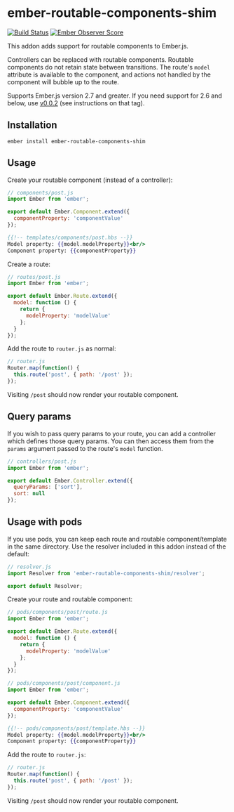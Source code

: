 # ember-routable-components-shim
[![Build Status](https://travis-ci.org/mdehoog/ember-routable-components-shim.svg)](https://travis-ci.org/mdehoog/ember-routable-components-shim) [![Ember Observer Score](http://emberobserver.com/badges/ember-routable-components-shim.svg)](http://emberobserver.com/addons/ember-routable-components-shim)

This addon adds support for routable components to Ember.js.

Controllers can be replaced with routable components. Routable components do not retain state between transitions. The route's `model` attribute is available to the component, and actions not handled by the component will bubble up to the route.

Supports Ember.js version 2.7 and greater. If you need support for 2.6 and below, use [v0.0.2](https://github.com/mdehoog/ember-routable-components-shim/tree/v0.0.2) (see instructions on that tag).

## Installation

`ember install ember-routable-components-shim`

## Usage

Create your routable component (instead of a controller):

```javascript
// components/post.js
import Ember from 'ember';

export default Ember.Component.extend({
  componentProperty: 'componentValue'
});
```

```handlebars
{{!-- templates/components/post.hbs --}}
Model property: {{model.modelProperty}}<br/>
Component property: {{componentProperty}}
```

Create a route:

```javascript
// routes/post.js
import Ember from 'ember';

export default Ember.Route.extend({
  model: function () {
    return {
      modelProperty: 'modelValue'
    };
  }
});
```

Add the route to `router.js` as normal:

```javascript
// router.js
Router.map(function() {
  this.route('post', { path: '/post' });
});
```

Visiting `/post` should now render your routable component.

## Query params

If you wish to pass query params to your route, you can add a controller which defines those query params. You can then access them from the `params` argument passed to the route's `model` function.

```javascript
// controllers/post.js
import Ember from 'ember';

export default Ember.Controller.extend({
  queryParams: ['sort'],
  sort: null
});
```

## Usage with pods

If you use pods, you can keep each route and routable component/template in the same directory. Use the resolver included in this addon instead of the default:

```javascript
// resolver.js
import Resolver from 'ember-routable-components-shim/resolver';

export default Resolver;
```

Create your route and routable component:

```javascript
// pods/components/post/route.js
import Ember from 'ember';

export default Ember.Route.extend({
  model: function () {
    return {
      modelProperty: 'modelValue'
    };
  }
});
```

```javascript
// pods/components/post/component.js
import Ember from 'ember';

export default Ember.Component.extend({
  componentProperty: 'componentValue'
});
```

```handlebars
{{!-- pods/components/post/template.hbs --}}
Model property: {{model.modelProperty}}<br/>
Component property: {{componentProperty}}
```

Add the route to `router.js`:

```javascript
// router.js
Router.map(function() {
  this.route('post', { path: '/post' });
});
```

Visiting `/post` should now render your routable component.

